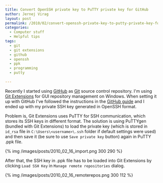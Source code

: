 ```yaml
---
title: Convert OpenSSH private key to PuTTY private key for GitHub
author: Jernej Virag
layout: post
permalink: /2010/02/convert-openssh-private-key-to-putty-private-key-for-github/
categories:
  - Computer stuff
  - Helpful tips
tags:
  - git
  - git extensions
  - github
  - openssh
  - ppk
  - programming
  - putty
  
---
```

Recently I started using [GitHub][1] as [Git][2] source control repository. I'm using [Git Extensions][3] for GUI repository management on Windows. When setting it up with GitHub I've followed the instructions in the [GitHub guide][4] and I ended up with my private SSH key generated in OpenSSH format.

Problem is, Git Extensions uses PuTTY for SSH communication, which stores its SSH keys in different format. The solution is using PuTTYgen (bundled with Git Extensions) to load the private key (which is stored in `id_rsa` file in `C:\Users\<username>\.ssh` folder if default settings were used) and then save it (be sure to use `Save private key` button) again in PuTTY .ppk file.

{% img /images/posts/2010_02_16_import.png 300 290 %}

After that, the SSH key in .ppk file has to be loaded into Git Extensions by clicking `Load SSH Key` in `Manage remote repositories` dialog.

{% img /images/posts/2010_02_16_remoterepos.png 300 112 %}

 [1]: https://github.com/
 [2]: http://en.wikipedia.org/wiki/Git
 [3]: http://sourceforge.net/projects/gitextensions/
 [4]: http://help.github.com/msysgit-key-setup/